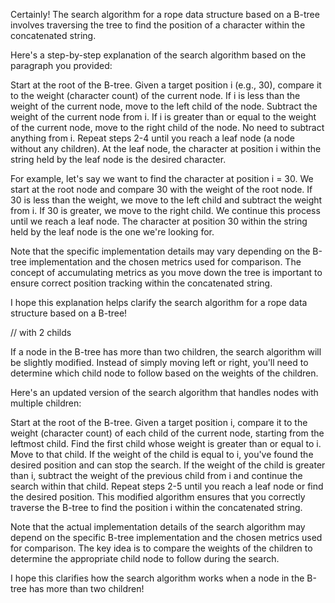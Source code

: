 Certainly! The search algorithm for a rope data structure based on a B-tree involves traversing the tree to find the
position of a character within the concatenated string.

Here's a step-by-step explanation of the search algorithm based on the paragraph you provided:

Start at the root of the B-tree.
Given a target position i (e.g., 30), compare it to the weight (character count) of the current node.
If i is less than the weight of the current node, move to the left child of the node. Subtract the weight of the current
node from i.
If i is greater than or equal to the weight of the current node, move to the right child of the node. No need to
subtract anything from i.
Repeat steps 2-4 until you reach a leaf node (a node without any children).
At the leaf node, the character at position i within the string held by the leaf node is the desired character.

For example, let's say we want to find the character at position i = 30. We start at the root node and compare 30 with
the weight of the root node. If 30 is less than the weight, we move to the left child and subtract the weight from i. If
30 is greater, we move to the right child. We continue this process until we reach a leaf node. The character at
position 30 within the string held by the leaf node is the one we're looking for.

Note that the specific implementation details may vary depending on the B-tree implementation and the chosen metrics
used for comparison. The concept of accumulating metrics as you move down the tree is important to ensure correct
position tracking within the concatenated string.

I hope this explanation helps clarify the search algorithm for a rope data structure based on a B-tree!

// with 2 childs

If a node in the B-tree has more than two children, the search algorithm will be slightly modified. Instead of simply
moving left or right, you'll need to determine which child node to follow based on the weights of the children.

Here's an updated version of the search algorithm that handles nodes with multiple children:

Start at the root of the B-tree.
Given a target position i, compare it to the weight (character count) of each child of the current node, starting from
the leftmost child.
Find the first child whose weight is greater than or equal to i. Move to that child.
If the weight of the child is equal to i, you've found the desired position and can stop the search.
If the weight of the child is greater than i, subtract the weight of the previous child from i and continue the search
within that child.
Repeat steps 2-5 until you reach a leaf node or find the desired position.
This modified algorithm ensures that you correctly traverse the B-tree to find the position i within the concatenated
string.

Note that the actual implementation details of the search algorithm may depend on the specific B-tree implementation and
the chosen metrics used for comparison. The key idea is to compare the weights of the children to determine the
appropriate child node to follow during the search.

I hope this clarifies how the search algorithm works when a node in the B-tree has more than two children!